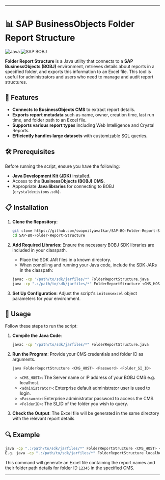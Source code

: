 ---

# 📊 SAP BusinessObjects Folder Report Structure

![Java](https://img.shields.io/badge/Java-%23ED8B00.svg?style=for-the-badge&logo=java&logoColor=white)
![SAP BOBJ](https://img.shields.io/badge/BOBJ-Crystal%20Reports-0093d0?style=for-the-badge&logo=sap&logoColor=white)

**Folder Report Structure** is a Java utility that connects to a **SAP BusinessObjects (BOBJ)** environment, retrieves details about reports in a specified folder, and exports this information to an Excel file. This tool is useful for administrators and users who need to manage and audit report structures.

## 🚀 Features

- **Connects to BusinessObjects CMS** to extract report details.
- **Exports report metadata** such as name, owner, creation time, last run time, and folder path to an Excel file.
- **Supports various report types** including Web Intelligence and Crystal Reports.
- **Efficiently handles large datasets** with customizable SQL queries.

## 🛠️ Prerequisites

Before running the script, ensure you have the following:

- **Java Development Kit (JDK)** installed.
- Access to the **BusinessObjects (BOBJ) CMS**.
- Appropriate **Java libraries** for connecting to BOBJ (`crystaldecisions.sdk`).

## 📋 Installation

1. **Clone the Repository**:
   ```bash
   git clone https://github.com/swapnilyavalkar/SAP-BO-Folder-Report-Structure.git
   cd SAP-BO-Folder-Report-Structure
   ```

2. **Add Required Libraries**:
   Ensure the necessary BOBJ SDK libraries are included in your classpath.
	- Place the SDK JAR files in a known directory.
	- When compiling and running your Java code, include the SDK JARs in the classpath:
	```bash
	javac -cp "/path/to/sdk/jarfiles/*" FolderReportStructure.java
	java -cp ".:/path/to/sdk/jarfiles/*" FolderReportStructure <CMS_HOST> <Password> <Folder_SI_ID>
	```


3. **Set Up Configuration**:
   Adjust the script's `initcmsexcel` object parameters for your environment.

## 📄 Usage

Follow these steps to run the script:

1. **Compile the Java Code**:
   ```bash
   javac -cp "/path/to/sdk/jarfiles/*" FolderReportStructure.java
   ```

2. **Run the Program**:
   Provide your CMS credentials and folder ID as arguments.
   ```bash
   java FolderReportStructure <CMS_HOST> <Password> <Folder_SI_ID>
   ```

   - `<CMS_HOST>`: The Server name or IP address of your BOBJ CMS e.g. localhost.
   - `<administrator>`: Enterprise default administrator user is used to login.
   - `<Password>`: Enterprise administrator password to access the CMS.
   - `<FolderID>`: The SI_ID of the folder you wish to query.

3. **Check the Output**:
   The Excel file will be generated in the same directory with the relevant report details.

## 🔍 Example

```bash
java -cp ".:/path/to/sdk/jarfiles/*" FolderReportStructure <CMS_HOST> <Password> <Folder_SI_ID>
E.g. java -cp ".:/path/to/sdk/jarfiles/*" FolderReportStructure localhost mypassword 12345
```

This command will generate an Excel file containing the report names and their folder path details for folder ID `12345` in the specified CMS.

---